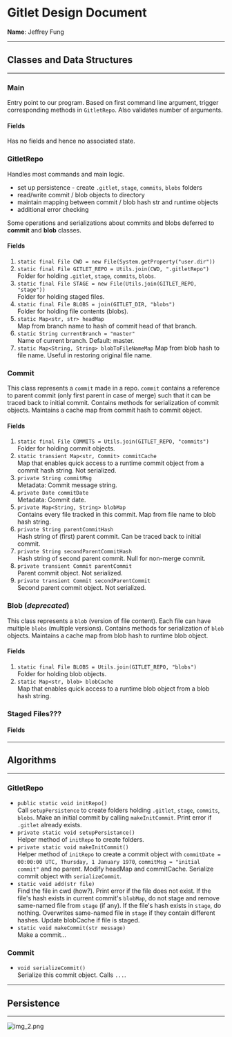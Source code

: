 # Gitlet Design Document

**Name**: Jeffrey Fung

***
## Classes and Data Structures
***

### Main
Entry point to our program. Based on first command line argument, trigger corresponding methods in `GitletRepo`. Also validates number of arguments.

#### Fields
Has no fields and hence no associated state.

### GitletRepo
Handles most commands and main logic. 
* set up persistence - create `.gitlet`, `stage`, `commits`, `blobs` folders
* read/write commit / blob objects to directory
* maintain mapping between commit / blob hash str and runtime objects 
* additional error checking


Some operations and serializations about commits and blobs deferred to **commit** and **blob** classes.

#### Fields
1. `static final File CWD = new File(System.getProperty("user.dir"))`
2. `static final File GITLET_REPO = Utils.join(CWD, ".gitletRepo")`\
   Folder for holding `.gitlet`, `stage`, `commits`, `blobs`.
3. `static final File STAGE = new File(Utils.join(GITLET_REPO, "stage"))`\
   Folder for holding staged files.
4. `static final File BLOBS = join(GITLET_DIR, "blobs")`\
   Folder for holding file contents (blobs).
4. `static Map<str, str> headMap`\
   Map from branch name to hash of commit head of that branch.
5. `static String currentBranch = "master"`\
   Name of current branch. Default: master.
6. `static Map<String, String> blobToFileNameMap`
   Map from blob hash to file name. Useful in restoring original file name.
   
### Commit
This class represents a `commit` made in a repo. `commit` contains a reference to parent commit (only first parent in case of merge) such that it can be traced back to initial commit. Contains methods for serialization of commit objects. Maintains a cache map from commit hash to commit object. 

#### Fields 

1. `static final File COMMITS = Utils.join(GITLET_REPO, "commits")`\
   Folder for holding commit objects.
2. `static transient Map<str, Commit> commitCache`\
   Map that enables quick access to a runtime commit object from a commit hash string. Not serialized.
3. `private String commitMsg`\
   Metadata: Commit message string.
4. `private Date commitDate`\
   Metadata: Commit date.
5. `private Map<String, String> blobMap`\
   Contains every file tracked in this commit. Map from file name to blob hash string.
6. `private String parentCommitHash`\
   Hash string of (first) parent commit. Can be traced back to initial commit.
7. `private String secondParentCommitHash`\
   Hash string of second parent commit. Null for non-merge commit.
8. `private transient Commit parentCommit`\
   Parent commit object. Not serialized.
9. `private transient Commit secondParentCommit`\
   Second parent commit object. Not serialized.

### Blob (*deprecated*)
This class represents a `blob` (version of file content). Each file can have multiple `blobs` (multiple versions). Contains methods for serialization of `blob` objects. Maintains a cache map from blob hash to runtime blob object. 
#### Fields

1. `static final File BLOBS = Utils.join(GITLET_REPO, "blobs")`\
   Folder for holding blob objects.
2. `static Map<str, blob> blobCache`\
   Map that enables quick access to a runtime blob object from a blob hash string.

### Staged Files???

#### Fields

***
## Algorithms
***

### GitletRepo

+ `public static void initRepo()`\
   Call `setupPersistence` to create folders holding `.gitlet`, `stage`, `commits`, `blobs`. Make an initial commit by calling `makeInitCommit`. Print error if `.gitlet` already exists.
+ `private static void setupPersistance()`\
   Helper method of `initRepo` to create folders.
+ `private static void makeInitCommit()`\
   Helper method of `initRepo` to create a commit object with `commitDate = 00:00:00 UTC, Thursday, 1 January 1970`, `commitMsg = "initial commit"` and no parent. Modify headMap and commitCache. Serialize commit object with `serializeCommit`.
+ `static void add(str file)`\
   Find the file in cwd (how?). Print error if the file does not exist.
   If the file's hash exists in current commit's `blobMap`, do not stage and remove same-named file from `stage` (if any).
   If the file's hash exists in `stage`, do nothing.
   Overwrites same-named file in  `stage` if they contain different hashes.
   Update blobCache if file is staged.
+ `static void makeCommit(str message)`\
   Make a commit... 

### Commit
+ `void serializeCommit()`\
   Serialize this commit object. Calls `...`.
***
## Persistence
***
![img_2.png](img_2.png)
